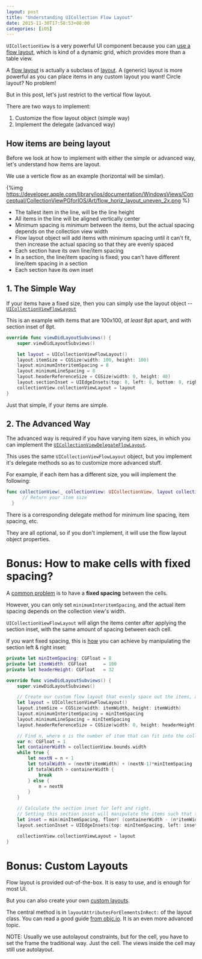 ```yaml
---
layout: post
title: "Understanding UICollection Flow Layout"
date: 2015-11-30T17:58:53+08:00
categories: [iOS]
---
```


`UICollectionView` is a very powerful UI component because you can [use a flow layout](https://developer.apple.com/library/ios/documentation/WindowsViews/Conceptual/CollectionViewPGforIOS/UsingtheFlowLayout/UsingtheFlowLayout.html), which is kind of a dynamic grid, which provides more than a table view.

A [flow layout](https://developer.apple.com/library/ios/documentation/UIKit/Reference/UICollectionViewFlowLayout_class/index.html) is actually a subclass of [layout](https://developer.apple.com/library/ios/documentation/UIKit/Reference/UICollectionViewLayout_class/index.html). A (generic) layout is more powerful as you can place items in any custom layout you want! Circle layout? No problem!

But in this post, let's just restrict to the vertical flow layout.

There are two ways to implement:

1. Customize the flow layout object (simple way)
2. Implement the delegate (advanced way)


## How items are being layout

Before we look at how to implement with either the simple or advanced way, let's understand how items are layout. 

We use a verticle flow as an example (horizontal will be similar).

{%img https://developer.apple.com/library/ios/documentation/WindowsViews/Conceptual/CollectionViewPGforIOS/Art/flow_horiz_layout_uneven_2x.png %}

- The tallest item in the line, will be the line height
- All items in the line will be aligned vertically center
- Minimum spacing is _minimum_ between the items, but the actual spacing depends on the collection view width
- Flow layout object will add items with minimum spacing until it can't fit, then increase the actual spacing so that they are evenly spaced
- Each section have its own line/item spacing
- In a section, the line/item spacing is fixed; you can't have different line/item spacing in a section
- Each section have its own inset


## 1. The Simple Way 

If your items have a fixed size, then you can simply use the layout object -- [`UICollectionViewFlowLayout`](https://developer.apple.com/library/ios/documentation/UIKit/Reference/UICollectionViewFlowLayout_class/index.html#//apple_ref/occ/instp/UICollectionViewFlowLayout/)

This is an example with items that are 100x100, _at least_ 8pt apart, and with section inset of 8pt.

```swift
override func viewDidLayoutSubviews() {
    super.viewDidLayoutSubviews()

    let layout = UICollectionViewFlowLayout()
    layout.itemSize = CGSize(width: 100, height: 100)
    layout.minimumInteritemSpacing = 8
    layout.minimumLineSpacing = 8
    layout.headerReferenceSize = CGSize(width: 0, height: 40)
    layout.sectionInset = UIEdgeInsets(top: 8, left: 8, bottom: 8, right: 8)
    collectionView.collectionViewLayout = layout
}
```

Just that simple, if your items are simple.


## 2. The Advanced Way

The advanced way is required if you have varying item sizes, in which you can implement the [`UICollectionViewDelegateFlowLayout`](https://developer.apple.com/library/ios/documentation/UIKit/Reference/UICollectionViewDelegateFlowLayout_protocol/#//apple_ref/occ/intfm/UICollectionViewDelegateFlowLayout/).

This uses the same `UICollectionViewFlowLayout` object, but you implement it's delegate methods so as to customize more advanced stuff.

For example, if each item has a different size, you will implement the following:

```swift
func collectionView(_ collectionView: UICollectionView, layout collectionViewLayout: UICollectionViewLayout, sizeForItemAtIndexPath indexPath: NSIndexPath) -> CGSize {
      // Return your item size
  }
```

There is a corresponding delegate method for minimum line spacing, item spacing, etc.

They are all optional, so if you don't implement, it will use the flow layout object properties.


# Bonus: How to make cells with fixed spacing?

A [common problem](http://stackoverflow.com/q/17229350/242682) is to have a **fixed spacing** between the cells.

However, you can only set `minimumInteritemSpacing`, and the actual item spacing depends on the collection view's width.

`UICollectionViewFlowLayout` will align the items center after applying the section inset, with the same amount of spacing between each cell.

If you want fixed spacing, this is [how](http://stackoverflow.com/a/34012726/242682) you can achieve by manipulating the section left & right inset:

```swift
private let minItemSpacing: CGFloat = 8
private let itemWidth: CGFloat      = 100
private let headerHeight: CGFloat   = 32

override func viewDidLayoutSubviews() {
    super.viewDidLayoutSubviews()

    // Create our custom flow layout that evenly space out the items, and have them in the center
    let layout = UICollectionViewFlowLayout()
    layout.itemSize = CGSize(width: itemWidth, height: itemWidth)
    layout.minimumInteritemSpacing = minItemSpacing
    layout.minimumLineSpacing = minItemSpacing
    layout.headerReferenceSize = CGSize(width: 0, height: headerHeight)

    // Find n, where n is the number of item that can fit into the collection view
    var n: CGFloat = 1
    let containerWidth = collectionView.bounds.width
    while true {
        let nextN = n + 1
        let totalWidth = (nextN*itemWidth) + (nextN-1)*minItemSpacing
        if totalWidth > containerWidth {
            break
        } else {
            n = nextN
        }
    }

    // Calculate the section inset for left and right. 
    // Setting this section inset will manipulate the items such that they will all be aligned horizontally center.
    let inset = min(minItemSpacing, floor( (containerWidth - (n*itemWidth) - (n-1)*minItemSpacing) / 2 ) )
    layout.sectionInset = UIEdgeInsets(top: minItemSpacing, left: inset, bottom: minItemSpacing, right: inset)

    collectionView.collectionViewLayout = layout
}
```



# Bonus: Custom Layouts

Flow layout is provided out-of-the-box. It is easy to use, and is enough for most UI.

But you can also create your own [custom layouts](https://developer.apple.com/library/ios/documentation/WindowsViews/Conceptual/CollectionViewPGforIOS/CreatingCustomLayouts/CreatingCustomLayouts.html).

The central method is in `layoutAttributesForElementsInRect:` of the layout class. You can read a good guide [from objc.io](https://www.objc.io/issues/3-views/collection-view-layouts/). It is an even more advanced topic.

NOTE: Usually we use autolayout constraints, but for the cell, you have to set the frame the traditional way. Just the cell. The views inside the cell may still use autolayout.

